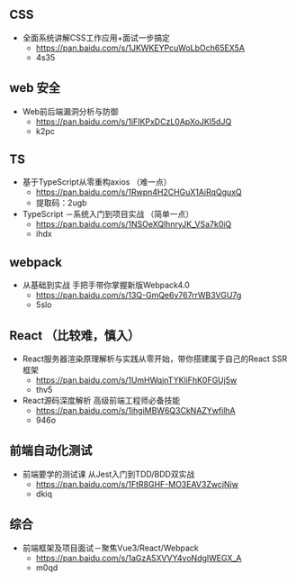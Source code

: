 ## CSS

- 全面系统讲解CSS工作应用+面试一步搞定
  - https://pan.baidu.com/s/1JKWKEYPcuWoLbOch65EX5A
  - 4s35

## web 安全

- Web前后端漏洞分析与防御
  - https://pan.baidu.com/s/1iFIKPxDCzL0ApXoJKl5dJQ
  - k2pc

## TS

- 基于TypeScript从零重构axios  （难一点）
  - https://pan.baidu.com/s/1Rwpn4H2CHGuX1AiRqQguxQ 
  - 提取码：2ugb
- TypeScript －系统入门到项目实战 （简单一点）
  - https://pan.baidu.com/s/1NSOeXQlhnryJK_VSa7k0iQ
  - ihdx

## webpack

- 从基础到实战 手把手带你掌握新版Webpack4.0
  - https://pan.baidu.com/s/13Q-GmQe6v767rrWB3VGU7g
  - 5slo

## React （比较难，慎入）

- React服务器渲染原理解析与实践从零开始，带你搭建属于自己的React SSR框架
  - https://pan.baidu.com/s/1UmHWqjnTYKliFhK0FGUj5w
  - thv5
- React源码深度解析 高级前端工程师必备技能
  - https://pan.baidu.com/s/1ihgiMBW6Q3CkNAZYwfilhA
  - 946o



## 前端自动化测试

- 前端要学的测试课 从Jest入门到TDD/BDD双实战
  - https://pan.baidu.com/s/1FtR8GHF-MO3EAV3ZwcjNjw
  - dkiq

## 综合

- 前端框架及项目面试－聚焦Vue3/React/Webpack
  - https://pan.baidu.com/s/1aGzA5XVVY4voNdglWEGX_A
  - m0qd